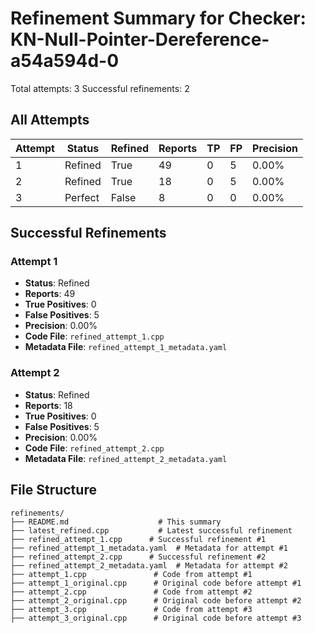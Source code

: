 # Refinement Summary for Checker: KN-Null-Pointer-Dereference-a54a594d-0

Total attempts: 3
Successful refinements: 2

## All Attempts

| Attempt | Status | Refined | Reports | TP | FP | Precision |
|---------|--------|---------|---------|----|----|----------|
| 1 | Refined | True | 49 | 0 | 5 | 0.00% |
| 2 | Refined | True | 18 | 0 | 5 | 0.00% |
| 3 | Perfect | False | 8 | 0 | 0 | 0.00% |

## Successful Refinements

### Attempt 1
- **Status**: Refined
- **Reports**: 49
- **True Positives**: 0
- **False Positives**: 5
- **Precision**: 0.00%
- **Code File**: `refined_attempt_1.cpp`
- **Metadata File**: `refined_attempt_1_metadata.yaml`

### Attempt 2
- **Status**: Refined
- **Reports**: 18
- **True Positives**: 0
- **False Positives**: 5
- **Precision**: 0.00%
- **Code File**: `refined_attempt_2.cpp`
- **Metadata File**: `refined_attempt_2_metadata.yaml`

## File Structure

```
refinements/
├── README.md                    # This summary
├── latest_refined.cpp           # Latest successful refinement
├── refined_attempt_1.cpp      # Successful refinement #1
├── refined_attempt_1_metadata.yaml  # Metadata for attempt #1
├── refined_attempt_2.cpp      # Successful refinement #2
├── refined_attempt_2_metadata.yaml  # Metadata for attempt #2
├── attempt_1.cpp               # Code from attempt #1
├── attempt_1_original.cpp      # Original code before attempt #1
├── attempt_2.cpp               # Code from attempt #2
├── attempt_2_original.cpp      # Original code before attempt #2
├── attempt_3.cpp               # Code from attempt #3
├── attempt_3_original.cpp      # Original code before attempt #3
```
